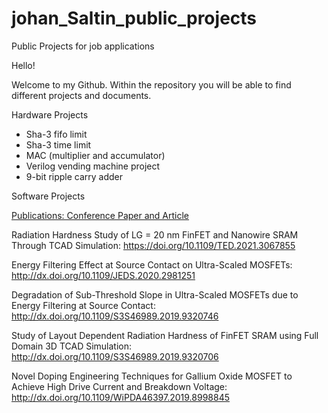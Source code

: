 # johan_Saltin_public_projects
Public Projects for job applications

Hello!

Welcome to my Github. Within the repository you will be able to find different projects and documents.

Hardware Projects
* Sha-3 fifo limit
* Sha-3 time limit
* MAC (multiplier and accumulator)
* Verilog vending machine project
* 9-bit ripple carry adder

Software Projects



<u> Publications: Conference Paper and Article </u>

Radiation Hardness Study of LG = 20 nm FinFET and Nanowire SRAM Through TCAD Simulation: https://doi.org/10.1109/TED.2021.3067855

Energy Filtering Effect at Source Contact on Ultra-Scaled MOSFETs: http://dx.doi.org/10.1109/JEDS.2020.2981251

Degradation of Sub-Threshold Slope in Ultra-Scaled MOSFETs due to Energy Filtering at Source Contact: http://dx.doi.org/10.1109/S3S46989.2019.9320746 

Study of Layout Dependent Radiation Hardness of FinFET SRAM using Full Domain 3D TCAD Simulation: http://dx.doi.org/10.1109/S3S46989.2019.9320706

Novel Doping Engineering Techniques for Gallium Oxide MOSFET to Achieve High Drive Current and Breakdown Voltage: http://dx.doi.org/10.1109/WiPDA46397.2019.8998845

